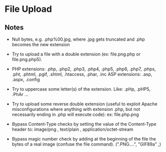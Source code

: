 # File Upload

## Notes

* Null bytes, e.g. .php%00.jpg, where .jpg gets truncated and .php becomes the new extension

* Try to upload a file with a double extension (ex: file.png.php or file.png.php5).

* PHP extensions: .php, .php2, .php3, .php4, .php5, .php6, .php7, .phps, .pht, .phtml, .pgif, .shtml, .htaccess, .phar, .inc
ASP extensions: .asp, .aspx, .config

* Try to uppercase some letter(s) of the extension. Like: .pHp, .pHP5, .PhAr ...

* Try to upload some reverse double extension (useful to exploit Apache misconfigurations where anything with extension .php, but not necessarily ending in .php will execute code):
ex: file.php.png

* Bypass Content-Type checks by setting the value of the Content-Type header to: image/png , text/plain , application/octet-stream

* Bypass magic number check by adding at the beginning of the file the bytes of a real image (confuse the file command).  (".PNG....", "GIF89a" ,)